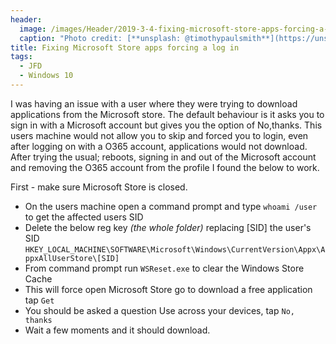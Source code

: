 ```yaml
---
header:   
  image: /images/Header/2019-3-4-fixing-microsoft-store-apps-forcing-a-log-in.jpg
  caption: "Photo credit: [**unsplash: @timothypaulsmith**](https://unsplash.com/@timothypaulsmith)"
title: Fixing Microsoft Store apps forcing a log in
tags:
  - JFD
  - Windows 10
---
```


I was having an issue with a user where they were trying to download applications from the Microsoft store. The default behaviour is it asks you to sign in with a Microsoft account but gives you the option of No,thanks. This users machine would not allow you to skip and forced you to login, even after logging on with a O365 account, applications would not download. After trying the usual; reboots, signing in and out of the Microsoft account and removing the O365 account from the profile I found the below to work.

First - make sure Microsoft Store is closed.

* On the users machine open a command prompt and type `whoami /user` to get the affected users SID
* Delete the below reg key *(the whole folder)* replacing [SID] the user's SID `HKEY_LOCAL_MACHINE\SOFTWARE\Microsoft\Windows\CurrentVersion\Appx\AppxAllUserStore\[SID]`
* From command prompt run `WSReset.exe` to clear the Windows Store Cache
* This will force open Microsoft Store go to download a free application tap `Get`
* You should be asked a question Use across your devices, tap `No, thanks`
* Wait a few moments and it should download.
